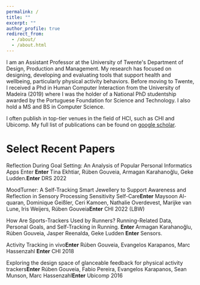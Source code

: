 ```yaml
---
permalink: /
title: ""
excerpt: ""
author_profile: true
redirect_from: 
  - /about/
  - /about.html
---
```


I am an Assistant Professor at the University of Twente's Department of Design, Production and Management. My research has focused on designing, developing and evaluating tools that support health and wellbeing, particularly physical activity behaviors. Before moving to Twente, I received a Phd in Human Computer Interaction from the University of Madeira (2019) where I was the holder of a National PhD studentship awarded by the Portuguese Foundation for Science and Technology. I also hold a MS and BS in Computer Science.

I often publish in top-tier venues in the field of HCI, such as CHI and Ubicomp. My full list of publications can be found on [google scholar](https://scholar.google.pt/citations?user=3Of_dqIAAAAJ&hl=en).


Select Recent Papers
======

Reflection During Goal Setting: An Analysis of Popular Personal Informatics Apps Enter **Enter**
Tina Ekhtiar, Rúben Gouveia, Armagan Karahanoğlu, Geke Ludden.**Enter**
DRS 2022

MoodTurner: A Self-Tracking Smart Jewellery to Support Awareness and Reflection in Sensory Processing Sensitivity Self-Care**Enter**
Maysoon Al-quaran, Dominique Geißler, Ceri Kamoen, Nathalie Overdevest, Marijke van Lune, Iris Weijers, Rúben Gouveia**Enter**
CHI 2022 (LBW)

How Are Sports-Trackers Used by Runners? Running-Related Data, Personal Goals, and Self-Tracking in Running. **Enter**
Armagan Karahanoğlu, Rúben Gouveia, Jasper Reenalda, Geke Ludden **Enter**
Sensors.

Activity Tracking in vivo**Enter**
Rúben Gouveia, Evangelos Karapanos, Marc Hassenzahl **Enter**
CHI 2018

Exploring the design space of glanceable feedback for physical activity trackers**Enter**
Rúben Gouveia, Fabio Pereira, Evangelos Karapanos, Sean Munson, Marc Hassenzahl**Enter**
Ubicomp 2016

